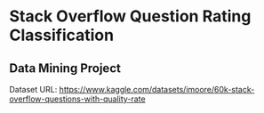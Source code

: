 # Stack Overflow Question Rating Classification

## Data Mining Project

Dataset URL: https://www.kaggle.com/datasets/imoore/60k-stack-overflow-questions-with-quality-rate
